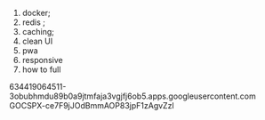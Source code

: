 1. docker;
2. redis ;
3. caching; 
4. clean UI
5. pwa
6. responsive
7. how to full


634419064511-3obubhmdu89b0a9jtmfaja3vgjfj6ob5.apps.googleusercontent.com
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